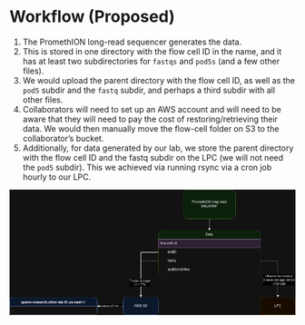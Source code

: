 # Workflow (Proposed)
1. The PromethION long-read sequencer generates the data. 
2. This is stored in one directory with the flow cell ID in the name, and it has at least two subdirectories for `fastqs` and `pod5s` (and a few other files).
3. We would upload the parent directory with the flow cell ID, as well as the `pod5` subdir and the `fastq` subdir, and perhaps a third subdir with all other files.
4. Collaborators will need to set up an AWS account and will need to be aware that they will need to pay the cost of restoring/retrieving their data. We would then manually move the flow-cell folder on S3 to the collaborator’s bucket.
5. Additionally, for data generated by our lab, we store the parent directory with the flow cell ID and the fastq subdir on the LPC (we will not need the `pod5` subdir). This we achieved via running rsync via a cron job hourly to our LPC.

![](images/PromethION_Data_Workflow.png)